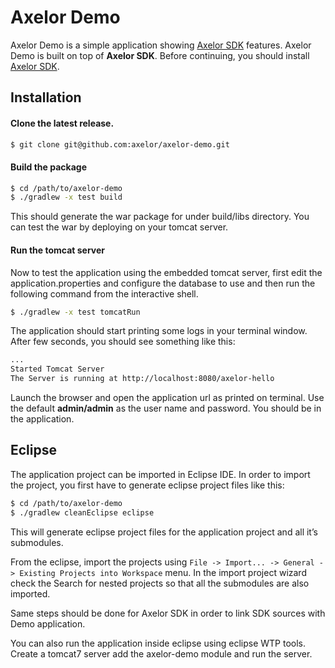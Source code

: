 Axelor Demo
================================

Axelor Demo is a simple application showing [Axelor SDK](https://github.com/axelor/axelor-platform) features. Axelor Demo is built on top of **Axelor SDK**. Before continuing, you should install [Axelor SDK](https://github.com/axelor/axelor-platform).

Installation
-----------------------------------------
#### Clone the latest release.
```bash
$ git clone git@github.com:axelor/axelor-demo.git
```
#### Build the package
```bash
$ cd /path/to/axelor-demo
$ ./gradlew -x test build
```
This should generate the war package for under build/libs directory. You can test the war by deploying on your tomcat server.
#### Run the tomcat server
Now to test the application using the embedded tomcat server, first edit the application.properties and configure the database to use and then run the following command from the interactive shell.
```bash
$ ./gradlew -x test tomcatRun
```
The application should start printing some logs in your terminal window. After few seconds, you should see something like this:
```bash
...
Started Tomcat Server
The Server is running at http://localhost:8080/axelor-hello
```
Launch the browser and open the application url as printed on terminal. Use the default **admin/admin** as the user name and password. You should be in the application.

Eclipse
-----------------------------------------
The application project can be imported in Eclipse IDE. In order to import the project, you first have to generate eclipse project files like this:
```bash
$ cd /path/to/axelor-demo
$ ./gradlew cleanEclipse eclipse
```
This will generate eclipse project files for the application project and all it’s submodules.

From the eclipse, import the projects using `File -> Import... -> General -> Existing Projects into Workspace` menu. In the import project wizard check the Search for nested projects so that all the submodules are also imported.

Same steps should be done for Axelor SDK in order to link SDK sources with Demo application.

You can also run the application inside eclipse using eclipse WTP tools. Create a tomcat7 server add the axelor-demo module and run the server.
